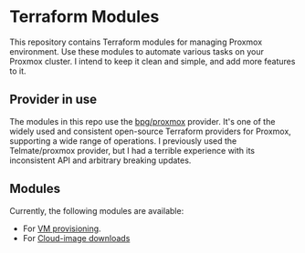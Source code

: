 # Terraform Modules

This repository contains Terraform modules for managing Proxmox environment. Use these modules to automate various tasks on your Proxmox cluster. I intend to keep it clean and simple, and add more features to it.

## Provider in use
The modules in this repo use the [bpg/proxmox](https://registry.terraform.io/providers/bpg/proxmox/latest) provider. It's one of the widely used and consistent open-source Terraform providers for Proxmox, supporting a wide range of operations. I previously used the Telmate/proxmox provider, but I had a terrible experience with its inconsistent API and arbitrary breaking updates.

## Modules

Currently, the following modules are available:

- For [VM provisioning](proxmox/vm/).
- For [Cloud-image downloads](proxmox/get-cloud-image/)
